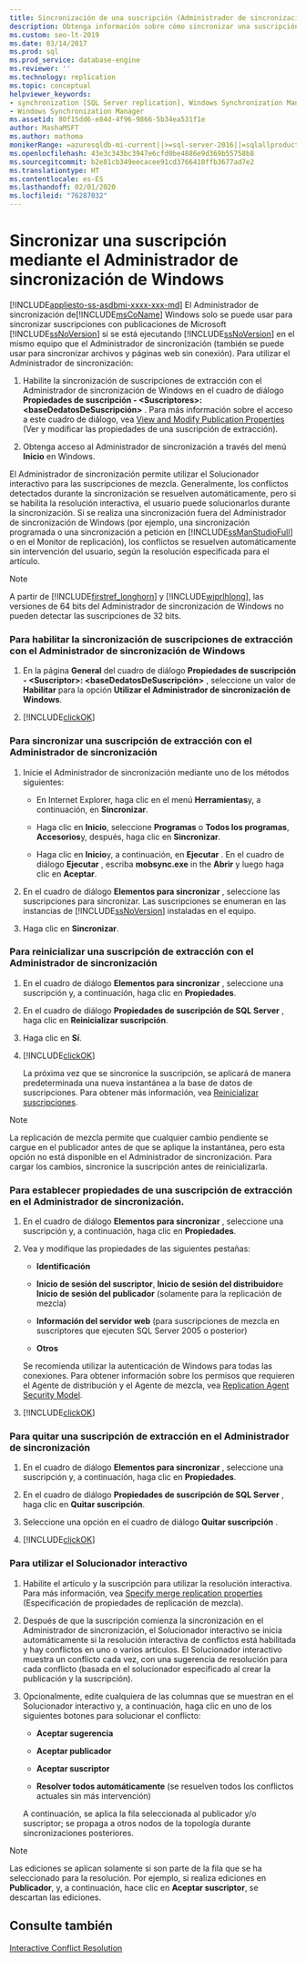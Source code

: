 ```yaml
---
title: Sincronización de una suscripción (Administrador de sincronización de Windows)
description: Obtenga información sobre cómo sincronizar una suscripción mediante el Administrador de sincronización de Windows.
ms.custom: seo-lt-2019
ms.date: 03/14/2017
ms.prod: sql
ms.prod_service: database-engine
ms.reviewer: ''
ms.technology: replication
ms.topic: conceptual
helpviewer_keywords:
- synchronization [SQL Server replication], Windows Synchronization Manager
- Windows Synchronization Manager
ms.assetid: 80f15dd6-e84d-4f96-9866-5b34ea531f1e
author: MashaMSFT
ms.author: mathoma
monikerRange: =azuresqldb-mi-current||>=sql-server-2016||=sqlallproducts-allversions
ms.openlocfilehash: 43e3c343bc3947e6cfd0be4886e9d369b55758b8
ms.sourcegitcommit: b2e81cb349eecacee91cd3766410ffb3677ad7e2
ms.translationtype: HT
ms.contentlocale: es-ES
ms.lasthandoff: 02/01/2020
ms.locfileid: "76287032"
---
```

# <a name="synchronize-a-subscription-using-windows-synchronization-manager"></a>Sincronizar una suscripción mediante el Administrador de sincronización de Windows
[!INCLUDE[appliesto-ss-asdbmi-xxxx-xxx-md](../../includes/appliesto-ss-asdbmi-xxxx-xxx-md.md)]
  El Administrador de sincronización de[!INCLUDE[msCoName](../../includes/msconame-md.md)] Windows solo se puede usar para sincronizar suscripciones con publicaciones de Microsoft [!INCLUDE[ssNoVersion](../../includes/ssnoversion-md.md)] si se está ejecutando [!INCLUDE[ssNoVersion](../../includes/ssnoversion-md.md)] en el mismo equipo que el Administrador de sincronización (también se puede usar para sincronizar archivos y páginas web sin conexión). Para utilizar el Administrador de sincronización:  
  
1.  Habilite la sincronización de suscripciones de extracción con el Administrador de sincronización de Windows en el cuadro de diálogo **Propiedades de suscripción - \<Suscriptores>: \<baseDedatosDeSuscripción>** . Para más información sobre el acceso a este cuadro de diálogo, vea [View and Modify Publication Properties](../../relational-databases/replication/view-and-modify-pull-subscription-properties.md) (Ver y modificar las propiedades de una suscripción de extracción).  
  
2.  Obtenga acceso al Administrador de sincronización a través del menú **Inicio** en Windows.  
  
 El Administrador de sincronización permite utilizar el Solucionador interactivo para las suscripciones de mezcla. Generalmente, los conflictos detectados durante la sincronización se resuelven automáticamente, pero si se habilita la resolución interactiva, el usuario puede solucionarlos durante la sincronización. Si se realiza una sincronización fuera del Administrador de sincronización de Windows (por ejemplo, una sincronización programada o una sincronización a petición en [!INCLUDE[ssManStudioFull](../../includes/ssmanstudiofull-md.md)] o en el Monitor de replicación), los conflictos se resuelven automáticamente sin intervención del usuario, según la resolución especificada para el artículo.  
  
> [!NOTE]  
>  A partir de [!INCLUDE[firstref_longhorn](../../includes/firstref-longhorn-md.md)] y [!INCLUDE[wiprlhlong](../../includes/wiprlhlong-md.md)], las versiones de 64 bits del Administrador de sincronización de Windows no pueden detectar las suscripciones de 32 bits.  
  
### <a name="to-enable-the-synchronization-of-pull-subscriptions-with-windows-synchronization-manager"></a>Para habilitar la sincronización de suscripciones de extracción con el Administrador de sincronización de Windows  
  
1.  En la página **General** del cuadro de diálogo **Propiedades de suscripción - \<Suscriptor>: \<baseDedatosDeSuscripción>** , seleccione un valor de **Habilitar** para la opción **Utilizar el Administrador de sincronización de Windows**.  
  
2.  [!INCLUDE[clickOK](../../includes/clickok-md.md)]  
  
### <a name="to-synchronize-a-pull-subscription-with-synchronization-manager"></a>Para sincronizar una suscripción de extracción con el Administrador de sincronización  
  
1.  Inicie el Administrador de sincronización mediante uno de los métodos siguientes:  
  
    -   En Internet Explorer, haga clic en el menú **Herramientas**y, a continuación, en **Sincronizar**.  
  
    -   Haga clic en **Inicio**, seleccione **Programas** o **Todos los programas**, **Accesorios**y, después, haga clic en **Sincronizar**.  
  
    -   Haga clic en **Inicio**y, a continuación, en **Ejecutar** . En el cuadro de diálogo **Ejecutar** , escriba **mobsync.exe** in the **Abrir** y luego haga clic en **Aceptar**.  
  
2.  En el cuadro de diálogo **Elementos para sincronizar** , seleccione las suscripciones para sincronizar. Las suscripciones se enumeran en las instancias de [!INCLUDE[ssNoVersion](../../includes/ssnoversion-md.md)] instaladas en el equipo.  
  
3.  Haga clic en **Sincronizar**.  
  
### <a name="to-reinitialize-a-pull-subscription-with-synchronization-manager"></a>Para reinicializar una suscripción de extracción con el Administrador de sincronización  
  
1.  En el cuadro de diálogo **Elementos para sincronizar** , seleccione una suscripción y, a continuación, haga clic en **Propiedades**.  
  
2.  En el cuadro de diálogo **Propiedades de suscripción de SQL Server** , haga clic en **Reinicializar suscripción**.  
  
3.  Haga clic en **Sí**.  
  
4.  [!INCLUDE[clickOK](../../includes/clickok-md.md)]  
  
     La próxima vez que se sincronice la suscripción, se aplicará de manera predeterminada una nueva instantánea a la base de datos de suscripciones. Para obtener más información, vea [Reinicializar suscripciones](../../relational-databases/replication/reinitialize-subscriptions.md).  
  
> [!NOTE]  
>  La replicación de mezcla permite que cualquier cambio pendiente se cargue en el publicador antes de que se aplique la instantánea, pero esta opción no está disponible en el Administrador de sincronización. Para cargar los cambios, sincronice la suscripción antes de reinicializarla.  
  
### <a name="to-set-properties-for-a-pull-subscription-in-synchronization-manager"></a>Para establecer propiedades de una suscripción de extracción en el Administrador de sincronización.  
  
1.  En el cuadro de diálogo **Elementos para sincronizar** , seleccione una suscripción y, a continuación, haga clic en **Propiedades**.  
  
2.  Vea y modifique las propiedades de las siguientes pestañas:  
  
    -   **Identificación**  
  
    -   **Inicio de sesión del suscriptor**, **Inicio de sesión del distribuidor**e **Inicio de sesión del publicador** (solamente para la replicación de mezcla)  
  
    -   **Información del servidor web** (para suscripciones de mezcla en suscriptores que ejecuten SQL Server 2005 o posterior)  
  
    -   **Otros**  
  
     Se recomienda utilizar la autenticación de Windows para todas las conexiones. Para obtener información sobre los permisos que requieren el Agente de distribución y el Agente de mezcla, vea [Replication Agent Security Model](../../relational-databases/replication/security/replication-agent-security-model.md).  
  
3.  [!INCLUDE[clickOK](../../includes/clickok-md.md)]  
  
### <a name="to-remove-a-pull-subscription-from-synchronization-manager"></a>Para quitar una suscripción de extracción en el Administrador de sincronización  
  
1.  En el cuadro de diálogo **Elementos para sincronizar** , seleccione una suscripción y, a continuación, haga clic en **Propiedades**.  
  
2.  En el cuadro de diálogo **Propiedades de suscripción de SQL Server** , haga clic en **Quitar suscripción**.  
  
3.  Seleccione una opción en el cuadro de diálogo **Quitar suscripción** .  
  
4.  [!INCLUDE[clickOK](../../includes/clickok-md.md)]  
  
### <a name="to-use-the-interactive-resolver"></a>Para utilizar el Solucionador interactivo  
  
1.  Habilite el artículo y la suscripción para utilizar la resolución interactiva. Para más información, vea [Specify merge replication properties](../../relational-databases/replication/merge/specify-merge-replication-properties.md) (Especificación de propiedades de replicación de mezcla).  
  
2.  Después de que la suscripción comienza la sincronización en el Administrador de sincronización, el Solucionador interactivo se inicia automáticamente si la resolución interactiva de conflictos está habilitada y hay conflictos en uno o varios artículos. El Solucionador interactivo muestra un conflicto cada vez, con una sugerencia de resolución para cada conflicto (basada en el solucionador especificado al crear la publicación y la suscripción).  
  
3.  Opcionalmente, edite cualquiera de las columnas que se muestran en el Solucionador interactivo y, a continuación, haga clic en uno de los siguientes botones para solucionar el conflicto:  
  
    -   **Aceptar sugerencia**  
  
    -   **Aceptar publicador**  
  
    -   **Aceptar suscriptor**  
  
    -   **Resolver todos automáticamente** (se resuelven todos los conflictos actuales sin más intervención)  
  
     A continuación, se aplica la fila seleccionada al publicador y/o suscriptor; se propaga a otros nodos de la topología durante sincronizaciones posteriores.  
  
> [!NOTE]  
>  Las ediciones se aplican solamente si son parte de la fila que se ha seleccionado para la resolución. Por ejemplo, si realiza ediciones en **Publicador**, y, a continuación, hace clic en **Aceptar suscriptor**, se descartan las ediciones.  
  
## <a name="see-also"></a>Consulte también  
 [Interactive Conflict Resolution](../../relational-databases/replication/merge/advanced-merge-replication-conflict-interactive-resolution.md)  
  
  
